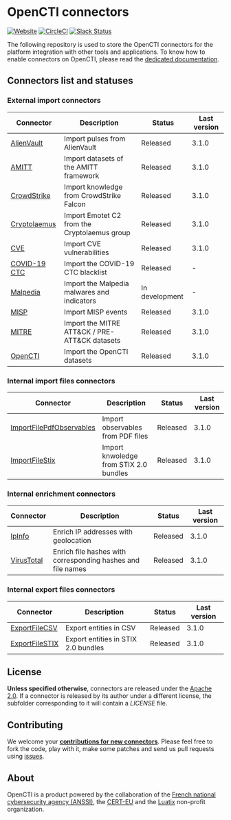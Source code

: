 # OpenCTI connectors

[![Website](https://img.shields.io/badge/website-opencti.io-blue.svg)](https://www.opencti.io)
[![CircleCI](https://circleci.com/gh/OpenCTI-Platform/connectors.svg?style=shield)](https://circleci.com/gh/OpenCTI-Platform/connectors/tree/master)
[![Slack Status](https://slack.luatix.org/badge.svg)](https://slack.luatix.org)

The following repository is used to store the OpenCTI connectors for the platform integration with other tools and applications. To know how to enable connectors on OpenCTI, please read the [dedicated documentation](https://opencti-platform.github.io/docs/installation/connectors).

## Connectors list and statuses

### External import connectors 

| Connector                               | Description                                   | Status                    | Last version                    |
| ----------------------------------------|-----------------------------------------------|---------------------------|---------------------------------|
| [AlienVault](alienvault)                | Import pulses from AlienVault                 | Released                  | 3.1.0                           |
| [AMITT](amitt)                          | Import datasets of the AMITT framework        | Released                  | 3.1.0                           |
| [CrowdStrike](crowdstrike)              | Import knowledge from CrowdStrike Falcon      | Released                  | 3.1.0                           |
| [Cryptolaemus](cryptolaemus)            | Import Emotet C2 from the Cryptolaemus group  | Released                  | 3.1.0                           |
| [CVE](cve)                              | Import CVE vulnerabilities                    | Released                  | 3.1.0                           |
| [COVID-19 CTC](cyber-threat-coalition)  | Import the COVID-19 CTC blacklist             | Released                  | -                               |
| [Malpedia](malpedia)                    | Import the Malpedia malwares and indicators   | In development            | -                               |
| [MISP](misp)                            | Import MISP events                            | Released                  | 3.1.0                           |
| [MITRE](mitre)                          | Import the MITRE ATT&CK / PRE-ATT&CK datasets | Released                  | 3.1.0                           |
| [OpenCTI](opencti)                      | Import the OpenCTI datasets                   | Released                  | 3.1.0                           |

### Internal import files connectors

| Connector                                               | Description                                   | Status                    | Last version                    |
| --------------------------------------------------------|-----------------------------------------------|---------------------------|---------------------------------|
| [ImportFilePdfObservables](import-file-pdf-observables) | Import observables from PDF files             | Released                  | 3.1.0                           |
| [ImportFileStix](import-file-stix)                      | Import knwoledge from STIX 2.0 bundles        | Released                  | 3.1.0                           |

### Internal enrichment connectors

| Connector                         | Description                                                 | Status                    | Last version                    |
| ----------------------------------|-------------------------------------------------------------|---------------------------|---------------------------------|
| [IpInfo](ipinfo)                  | Enrich IP addresses with geolocation                        | Released                  | 3.1.0                           |
| [VirusTotal](virustotal)          | Enrich file hashes with corresponding hashes and file names | Released                  | 3.1.0                           |

### Internal export files connectors

| Connector                                | Description                                   | Status                    | Last version                    |
| -----------------------------------------|-----------------------------------------------|---------------------------|---------------------------------|
| [ExportFileCSV](export-file-csv)         | Export entities in CSV                        | Released                  | 3.1.0                           |
| [ExportFileSTIX](export-file-stix)       | Export entities in STIX 2.0 bundles           | Released                  | 3.1.0                           |

## License

**Unless specified otherwise**, connectors are released under the [Apache 2.0](https://github.com/OpenCTI-Platform/connectors/blob/master/LICENSE). If a connector is released by its author under a different license, the subfolder corresponding to it will contain a *LICENSE* file.

## Contributing

We welcome your **[contributions for new connectors](https://opencti-platform.github.io/docs/development/connectors)**. Please feel free to fork the code, play with it, make some patches and send us pull requests using [issues](https://github.com/OpenCTI-Platform/connectors/issues).

## About

OpenCTI is a product powered by the collaboration of the [French national cybersecurity agency (ANSSI)](https://ssi.gouv.fr), the [CERT-EU](https://cert.europa.eu) and the [Luatix](https://www.luatix.org) non-profit organization.
